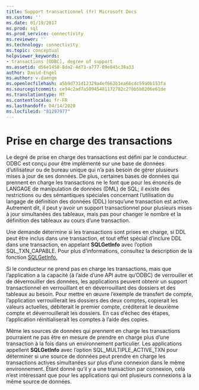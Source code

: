 ```yaml
---
title: Support transactionnel (fr) Microsoft Docs
ms.custom: ''
ms.date: 01/19/2017
ms.prod: sql
ms.prod_service: connectivity
ms.reviewer: ''
ms.technology: connectivity
ms.topic: conceptual
helpviewer_keywords:
- transactions [ODBC], degree of support
ms.assetid: d56e1458-8da2-4d73-a777-09e045c30a33
author: David-Engel
ms.author: v-daenge
ms.openlocfilehash: a5b9d731d12329a4ef663b1ea66cdc59a0b153fa
ms.sourcegitcommit: ce94c2ad7a50945481172782c270b5b0206e61de
ms.translationtype: MT
ms.contentlocale: fr-FR
ms.lasthandoff: 04/14/2020
ms.locfileid: "81297977"
---
```

# <a name="transaction-support"></a>Prise en charge des transactions
Le degré de prise en charge des transactions est défini par le conducteur. ODBC est conçu pour être implémenté sur une base de données d’utilisateur ou de bureau unique qui n’a pas besoin de gérer plusieurs mises à jour de ses données. De plus, certaines bases de données qui prennent en charge les transactions ne le font que pour les énoncés de LANGAGE de manipulation de données (DML) de SQL; il existe des restrictions ou des sémantiques spéciales concernant l’utilisation du langage de définition des données (DDL) lorsqu’une transaction est active. Autrement dit, il peut y avoir un support transactionnel pour plusieurs mises à jour simultanées des tableaux, mais pas pour changer le nombre et la définition des tableaux au cours d’une transaction.  
  
 Une demande détermine si les transactions sont prises en charge, si DDL peut être inclus dans une transaction, et tout effet spécial d’inclure DDL dans une transaction, en appelant **SQLGetInfo** avec l’option SQL_TXN_CAPABLE. Pour plus d’informations, consultez la description de la fonction [SQLGetInfo.](../../../odbc/reference/syntax/sqlgetinfo-function.md)  
  
 Si le conducteur ne prend pas en charge les transactions, mais que l’application a la capacité (à l’aide d’une API autre qu’ODBC) de verrouiller et de déverrouiller des données, les applications peuvent obtenir un support transactionnel en verrouillant et en déverrouillant des dossiers et des tableaux au besoin. Pour mettre en œuvre l’exemple de transfert de compte, l’application verrouillerait les dossiers des deux comptes, copierait les valeurs actuelles, débiterait le premier compte, créditerait le deuxième compte et déverrouillerait les dossiers. En cas d’échec des étapes, l’application réinitialiserait les comptes à l’aide des copies.  
  
 Même les sources de données qui prennent en charge les transactions pourraient ne pas être en mesure de prendre en charge plus d’une transaction à la fois dans un environnement particulier. Les applications appellent **SQLGetInfo** avec l’option SQL_MULTIPLE_ACTIVE_TXN pour déterminer si une source de données peut prendre en charge les transactions actives simultanées sur plus d’une connexion dans le même environnement. Étant donné qu’il y a une transaction par connexion, cela n’est intéressant que pour les applications qui ont plusieurs connexions à la même source de données.
